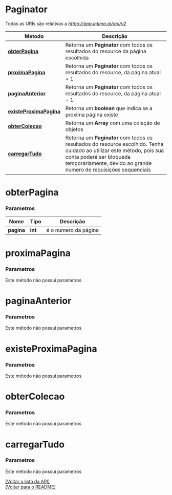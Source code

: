 # **Paginator**

Todas as URIs são relativas a *https://app.intima.ai/api/v2*

Metodo | Descrição
------------- | -------------
[**obterPagina**](Paginator.md#obterPagina) | Retorna um **Paginator** com todos os resultados do resource da página escolhida
[**proximaPagina**](Paginator.md#proximaPagina) | Retorna um **Paginator** com todos os resultados do resource, da página atual + 1
[**paginaAnterior**](Paginator.md#paginaAnterior) | Retorna um **Paginator** com todos os resultados do resource, da página atual - 1
[**existeProximaPagina**](Paginator.md#existeProximaPagina) | Retorna um **boolean** que indica se a proxima página existe
[**obterColecao**](Paginator.md#obterColecao) | Retorna um **Array** com uma coleção de objetos
[**carregarTudo**](Paginator.md#carregarTudo) | Retorna um **Paginator** com todos os resultados do resource escolhido. Tenha cuidado ao utilizar este método, pois sua conta poderá ser bloqueda temporariamente, devido ao grande numero de requisições sequenciais

# **obterPagina**

### Parametros

Nome | Tipo | Descrição
------------- | ------------- | -------------
**pagina** | **int**| é o numero da página

# **proximaPagina**

### Parametros

Este método não possui parametros

# **paginaAnterior**

### Parametros

Este método não possui parametros

# **existeProximaPagina**

### Parametros

Este método não possui parametros

# **obterColecao**

### Parametros

Este método não possui parametros

# **carregarTudo**

### Parametros

Este método não possui parametros


[[Voltar a lista da API]](../../../README.md#Documentação-para-os-Endpoints-da-API)    
[[Voltar para o README]](../../../README.md#Intima.ai---SDK-PHP)